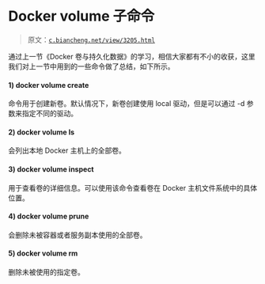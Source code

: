 # Docker volume 子命令

> 原文：[`c.biancheng.net/view/3205.html`](http://c.biancheng.net/view/3205.html)

通过上一节《Docker 卷与持久化数据》的学习，相信大家都有不小的收获，这里我们对上一节中用到的一些命令做了总结，如下所示。

#### 1) docker volume create

命令用于创建新卷。默认情况下，新卷创建使用 local 驱动，但是可以通过 -d 参数来指定不同的驱动。

#### 2) docker volume ls

会列出本地 Docker 主机上的全部卷。

#### 3) docker volume inspect

用于查看卷的详细信息。可以使用该命令查看卷在 Docker 主机文件系统中的具体位置。

#### 4) docker volume prune

会删除未被容器或者服务副本使用的全部卷。

#### 5) docker volume rm

删除未被使用的指定卷。